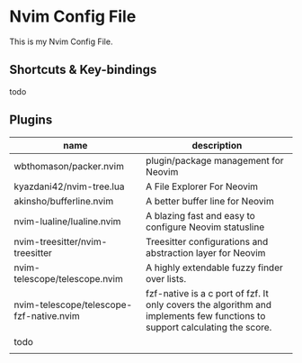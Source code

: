 # Nvim Config File

This is my Nvim Config File. 

## Shortcuts & Key-bindings 

todo

## Plugins

| name                                     | description                                                  |
| ---------------------------------------- | ------------------------------------------------------------ |
| wbthomason/packer.nvim                   | plugin/package management for Neovim                         |
| kyazdani42/nvim-tree.lua                 | A File Explorer For Neovim                                   |
| akinsho/bufferline.nvim                  | A better buffer line for Neovim                              |
| nvim-lualine/lualine.nvim                | A blazing fast and easy to configure Neovim statusline       |
| nvim-treesitter/nvim-treesitter          | Treesitter configurations and abstraction layer for Neovim   |
| nvim-telescope/telescope.nvim            | A highly extendable fuzzy finder over lists.                 |
| nvim-telescope/telescope-fzf-native.nvim | fzf-native is a c port of fzf. It only covers the algorithm and implements few functions to support calculating the score. |
| todo                                     |                                                              |
|                                          |                                                              |

